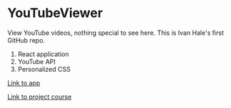 # YouTubeViewer

View YouTube videos, nothing special to see here. This is Ivan Hale's first GitHub repo.

1. React application
2. YouTube API
3. Personalized CSS

[Link to app](https://ivanmhale.github.io/YouTube-Viewer/)

[Link to project course](https://www.udemy.com/react-redux/learn/v4/overview)
